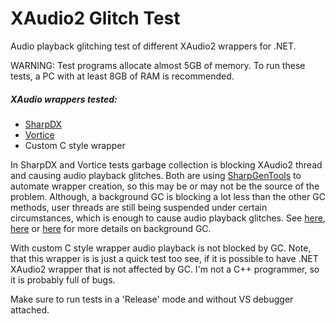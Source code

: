 # XAudio2 Glitch Test
Audio playback glitching test of different XAudio2 wrappers for .NET. 

WARNING: Test programs allocate almost 5GB of memory. To run these tests, a PC with at least 8GB of RAM is recommended. 

##### XAudio wrappers tested:

- [SharpDX](https://github.com/sharpdx/SharpDX)
- [Vortice](https://github.com/amerkoleci/Vortice.Windows)
- Custom C style wrapper

In SharpDX and Vortice tests garbage collection is blocking XAudio2 thread and causing audio playback glitches. Both are using [SharpGenTools](https://github.com/SharpGenTools/SharpGenTools) to automate wrapper creation, so this may be or may not be the source of the problem. Although, a background GC is blocking a lot less than the other GC methods, user threads are still being suspended under certain circumstances, which is enough to cause audio playback glitches. See [here](https://stackoverflow.com/a/2584658/500861), [here](https://mattwarren.org/2017/01/13/Analysing-Pause-times-in-the-.NET-GC/) or [here](https://docs.microsoft.com/en-us/dotnet/standard/garbage-collection/fundamentals) for more details on background GC.

With custom C style wrapper audio playback is not blocked by GC. Note, that this wrapper is is just a quick test too see, if it is possible to have .NET XAudio2 wrapper that is not affected by GC. I'm not a C++ programmer, so it is probably full of bugs. 

Make sure to run tests in a 'Release' mode and without VS debugger attached.
